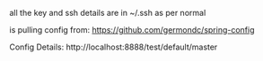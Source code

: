 all the key and ssh details are in ~/.ssh as per normal

is pulling config from:
https://github.com/germondc/spring-config

Config Details:
http://localhost:8888/test/default/master
